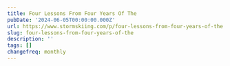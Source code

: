 ```yaml
---
title: Four Lessons From Four Years Of The
pubDate: '2024-06-05T00:00:00.000Z'
url: https://www.stormskiing.com/p/four-lessons-from-four-years-of-the
slug: four-lessons-from-four-years-of-the
description: ''
tags: []
changefreq: monthly
---
```


<!-- Add post content below -->
